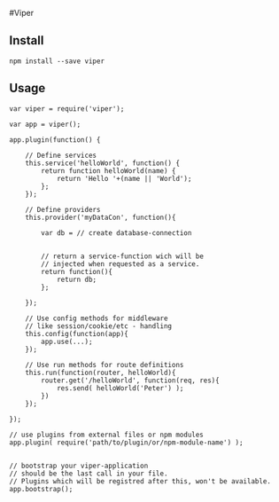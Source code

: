 #Viper

## Install

	npm install --save viper
	
## Usage

	var viper = require('viper');
	
	var app = viper();
	
	app.plugin(function() {
		
		// Define services
		this.service('helloWorld', function() {
			return function helloWorld(name) {
				return 'Hello '+(name || 'World');
			};
		});
		
		// Define providers
		this.provider('myDataCon', function(){
			
			var db = // create database-connection
			
						
			// return a service-function wich will be 
			// injected when requested as a service. 
			return function(){
				return db;
			};
			
		});
		
		// Use config methods for middleware 
		// like session/cookie/etc - handling
		this.config(function(app){
			app.use(...);
		});
		
		// Use run methods for route definitions
		this.run(function(router, helloWorld){
			router.get('/helloWorld', function(req, res){
				res.send( helloWorld('Peter') );
			})
		});
				
	});
	
	// use plugins from external files or npm modules
	app.plugin( require('path/to/plugin/or/npm-module-name') );
	
	
	// bootstrap your viper-application
	// should be the last call in your file.
	// Plugins which will be registred after this, won't be available.
	app.bootstrap();
	
	
	